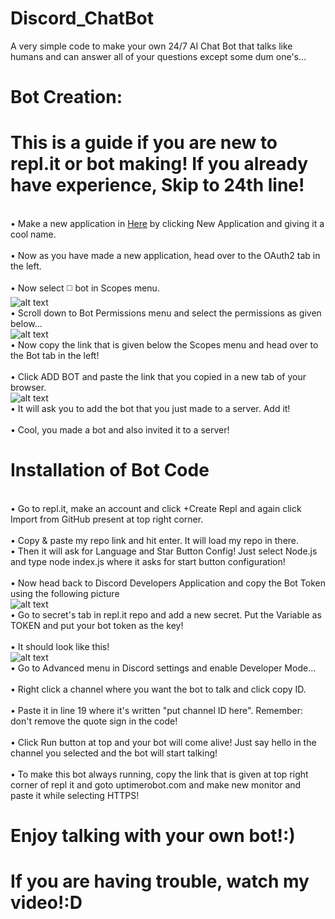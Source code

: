 # Discord_ChatBot
A very simple code to make your own 24/7 AI Chat Bot that talks like humans and can answer all of your questions except some dum one's...

# Bot Creation:
# This is a guide if you are new to repl.it or bot making! If you already have experience, Skip to 24th line!
<br>• Make a new application in [Here](https://https://discord.com/developers/applications) by clicking New Application and giving it a cool name.</br>
<br>• Now as you have made a new application, head over to the OAuth2 tab in the left.</br>
<br>• Now select ◻️ bot in Scopes menu.</br>
![alt text](https://cdn.discordapp.com/attachments/900630710086418462/900762103672107068/pppppp.PNG)
<br>• Scroll down to Bot Permissions menu and select the permissions as given below...</br>
![alt text](https://cdn.discordapp.com/attachments/900630710086418462/900762819950170182/drh.PNG)
<br>• Now copy the link that is given below the Scopes menu and head over to the Bot tab in the left!</br>
<br>• Click ADD BOT and paste the link that you copied in a new tab of your browser.</br>
![alt text](https://cdn.discordapp.com/attachments/900630710086418462/900764497998925854/ee.PNG)
<br>• It will ask you to add the bot that you just made to a server. Add it!</br>
<br>• Cool, you made a bot and also invited it to a server!</br>

# Installation of Bot Code
<br>• Go to repl.it, make an account and click +Create Repl and again click Import from GitHub present at top right corner.</br>
<br>• Copy & paste my repo link and hit enter. It will load my repo in there.
<br>• Then it will ask for Language and Star Button Config! Just select Node.js and type node index.js where it asks for start button configuration!</br>
<br>• Now head back to Discord Developers Application and copy the Bot Token using the following picture</br>
![alt text](https://cdn.discordapp.com/attachments/900630710086418462/900766009428955176/ffff.PNG)
<br>• Go to secret's tab in repl.it repo and add a new secret. Put the Variable as TOKEN and put your bot token as the key!</br>
<br>• It should look like this!</br>
![alt text](https://cdn.discordapp.com/attachments/900630710086418462/900766743725752380/unknown.png)
<br>• Go to Advanced menu in Discord settings and enable Developer Mode... </br>
<br>• Right click a channel where you want the bot to talk and click copy ID. </br>
<br>• Paste it in line 19 where it's written "put channel ID here". Remember: don't remove the quote sign in the code!</br>
<br>• Click Run button at top and your bot will come alive! Just say hello in the channel you selected and the bot will start talking!</br>
<br>• To make this bot always running, copy the link that is given at top right corner of repl it and goto uptimerobot.com and make new monitor and paste it while selecting HTTPS!</br>
# Enjoy talking with your own bot!:) 
# If you are having trouble, watch my video!:D

